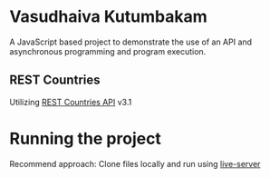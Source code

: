 # Vasudhaiva Kutumbakam

A JavaScript based project to demonstrate the use of an API and asynchronous programming and program execution.

## REST Countries

Utilizing [REST Countries API](https://restcountries.com/) v3.1

# Running the project

Recommend approach: Clone files locally and run using [live-server](https://www.npmjs.com/package/live-server)
